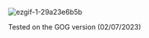 ![ezgif-1-29a23e6b5b](https://github.com/Lyall/UltrawidePatches/assets/695941/f423595a-cb02-4588-906e-aad3a042ed3b)

Tested on the GOG version (02/07/2023)
